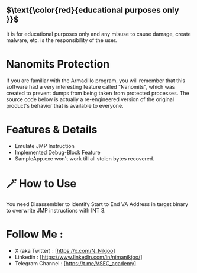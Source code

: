 ## $\text{\color{red}{educational purposes only }}$

It is for educational purposes only and any misuse to cause damage, create malware, etc. is the responsibility of the user.

##
##

# Nanomits Protection
If you are familiar with the Armadillo program, you will remember that this software had a very interesting feature called "Nanomits", which was created to prevent dumps from being taken from protected processes. The source code below is actually a re-engineered version of the original product's behavior that is available to everyone.


# Features & Details
- Emulate JMP Instruction
- Implemented Debug-Block Feature 
- SampleApp.exe won't work till all stolen bytes recovered.

##

# 🪄 How to Use
You need Disassembler to identify Start to End VA Address in target binary to overwrite JMP instructions with INT 3.

##

# Follow Me :
- X (aka Twitter) : [https://x.com/N_Nikjoo]
- Linkedin : [https://www.linkedin.com/in/nimanikjoo/]
- Telegram Channel : [https://t.me/VSEC_academy]

